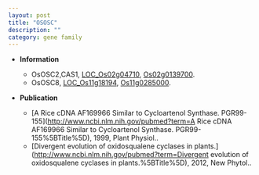 ```yaml
---
layout: post
title: "OSOSC"
description: ""
category: gene family
---
```


* **Information**  
    + OsOSC2,CAS1, [LOC_Os02g04710](http://rice.uga.edu/cgi-bin/ORF_infopage.cgi?orf=LOC_Os02g04710), [Os02g0139700](https://rapdb.dna.affrc.go.jp/locus/?name=Os02g0139700).
    + OsOSC8, [LOC_Os11g18194](http://rice.uga.edu/cgi-bin/ORF_infopage.cgi?orf=LOC_Os11g18194), [Os11g0285000](https://rapdb.dna.affrc.go.jp/locus/?name=Os11g0285000).

* **Publication**  
    + [A Rice cDNA AF169966 Similar to Cycloartenol Synthase. PGR99-155](http://www.ncbi.nlm.nih.gov/pubmed?term=A Rice cDNA AF169966 Similar to Cycloartenol Synthase. PGR99-155%5BTitle%5D), 1999, Plant Physiol..
    + [Divergent evolution of oxidosqualene cyclases in plants.](http://www.ncbi.nlm.nih.gov/pubmed?term=Divergent evolution of oxidosqualene cyclases in plants.%5BTitle%5D), 2012, New Phytol..


